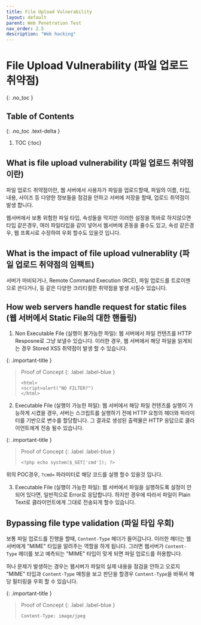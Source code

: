 ```yaml
---
title: File Upload Vulnerability
layout: default
parent: Web Penetration Test
nav_order: 2.5
description: "Web hacking"
---
```


# File Upload Vulnerability (파일 업로드 취약점)

{: .no_toc }

## Table of Contents
{: .no_toc .text-delta }

1. TOC
{:toc}

## What is file upload vulnerability (파일 업로드 취약점이란)

파일 업로드 취약점이란, 웹 서버에서 사용자가 파일을 업로드할때, 파일의 이름, 타입, 내용, 사이즈 등 다양한 정보들을 점검을 안하고 서버에 저장을 할때, 업로드 취약점이 발생 합니다.

웹서버에서 보통 위험한 파일 타입, 속성들을 막지만 이러한 설정을 똑바로 하지않으면 타입 같은경우, 여러 파일타입을 같이 넣어서 웹서버에 혼동을 줄수도 있고, 속성 같은경우, 웹 프록시로 수정하여 우회 할수도 있을것 입니다. 

## What is the impact of file upload vulnerablity (파일 업로드 취약점의 임팩트)

서버가 마비되거나, Remote Command Execution (RCE), 파일 업로드를 트로이젠으로 쓴다거나, 등 같은 다양한 크리티컬한 취약점을 발생 시킬수 있습니다. 

## How web servers handle request for static files (웹 서버에서 Static File의 대한 핸들링)

1. Non Executable File (실행이 불가능한 파일): 웹 서버에서 파일 컨텐츠를 HTTP Resposne로 그냥 보낼수 있습니다. 이러한 경우, 웹 서버에서 해당 파일을 읽게되는 경우 Stored XSS 취약점이 발생 할 수 있습니다.


{: .important-title }
> Proof of Concept
> {: .label .label-blue }
>```
><html>
><script>alert("NO FILTER?")
></html>
>```

2. Executable File (실행이 가능한 파일): 웹 서버에서 해당 파일 컨텐츠를 실행이 가능하게 시켰을 경우, 서버는 스크립트를 실행하기 전에 HTTP 요청의 헤더와 파라미터를 기반으로 변수를 할당합니다. 그 결과로 생성된 출력물은 HTTP 응답으로 클라이언트에게 전송 될수 있습니다.

{: .important-title }
> Proof of Concept
> {: .label .label-blue }
>```
><?php echo system($_GET['cmd']); ?>
>```

위의 POC경우, `?cmd=` 파라미터로 해당 코드를 실행 할수 있을것 입니다.

3. Executable File (실행이 가능한 파일): 웹 서버에서 파일을 실행하도록 설정이 안되어 있다면, 일반적으로 Error로 응답합니다. 하지만 경우에 따라서 파일이 Plain Text로 클라이언트에게 그대로 전송되게 할수 있습니다.


## Bypassing file type validation (파일 타입 우회)

보통 파일 업로드를 진행을 할때, `Content-Type` 헤더가 들어갑니다. 이러한 헤더는 웹 서버에게 "MIME" 타입을 알려주는 역할을 하게 됩니다. 그러면 웹서버가 `Content-Type` 헤더를 보고 예측되는 "MIME" 타입이 맞게 되면 파일 업로드를 허용합니다.

허나 문제가 발생하는 경우는 웹서버가 파일의 실제 내용을 점검을 안하고 오로지 "MIME" 타입과 `Content-Type` 매칭을 보고 판단을 할경우 `Content-Type`을 바꿔서 해당 필터링을 우회 할 수 있습니다. 

{: .important-title }
> Proof of Concept
> {: .label .label-blue }
>```
>Content-Type: image/jpeg 
>```